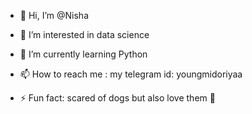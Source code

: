 - 👋 Hi, I’m @Nisha
- 👀 I’m interested in data science 
- 🌱 I’m currently learning Python
- 📫 How to reach me : my telegram id: youngmidoriyaa

- ⚡ Fun fact: scared of dogs but also love them 🥲 

<!---
Nisha1909/Nisha1909 is a ✨ special ✨ repository because its `README.md` (this file) appears on your GitHub profile.
You can click the Preview link to take a look at your changes.
--->
